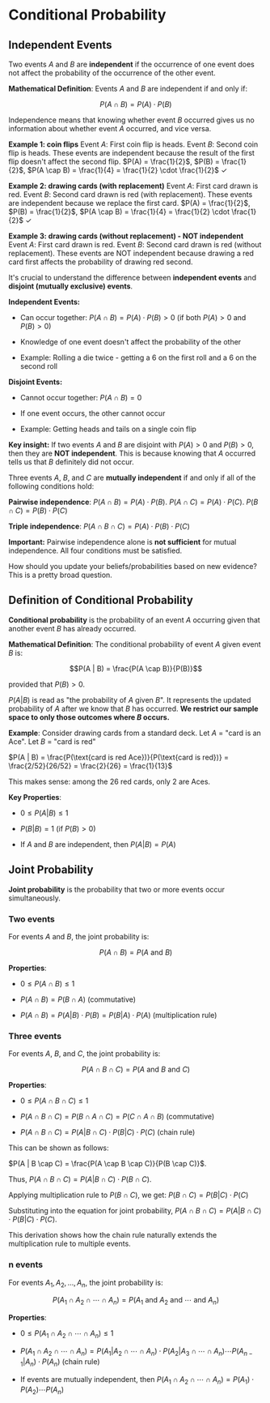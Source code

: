 # Conditional Probability
## Independent Events
Two events $A$ and $B$ are **independent** if the occurrence of one event does not affect the probability of the occurrence of the other event.

**Mathematical Definition**: Events $A$ and $B$ are independent if and only if:

$$P(A \cap B) = P(A) \cdot P(B)$$

Independence means that knowing whether event $B$ occurred gives us no information about whether event $A$ occurred, and vice versa.

**Example 1: coin flips** Event $A$: First coin flip is heads. Event $B$: Second coin flip is heads. These events are independent because the result of the first flip doesn't affect the second flip. $P(A) = \frac{1}{2}$, $P(B) = \frac{1}{2}$, $P(A \cap B) = \frac{1}{4} = \frac{1}{2} \cdot \frac{1}{2}$ ✓

**Example 2: drawing cards (with replacement)** Event $A$: First card drawn is red. Event $B$: Second card drawn is red (with replacement). These events are independent because we replace the first card. $P(A) = \frac{1}{2}$, $P(B) = \frac{1}{2}$, $P(A \cap B) = \frac{1}{4} = \frac{1}{2} \cdot \frac{1}{2}$ ✓

**Example 3: drawing cards (without replacement) - NOT independent** Event $A$: First card drawn is red. Event $B$: Second card drawn is red (without replacement). These events are NOT independent because drawing a red card first affects the probability of drawing red second.

It's crucial to understand the difference between **independent events** and **disjoint (mutually exclusive) events**.

**Independent Events:**

- Can occur together: $P(A \cap B) = P(A) \cdot P(B) > 0$ (if both $P(A) > 0$ and $P(B) > 0$)

- Knowledge of one event doesn't affect the probability of the other

- Example: Rolling a die twice - getting a 6 on the first roll and a 6 on the second roll

**Disjoint Events:**

- Cannot occur together: $P(A \cap B) = 0$

- If one event occurs, the other cannot occur

- Example: Getting heads and tails on a single coin flip

**Key insight:** If two events $A$ and $B$ are disjoint with $P(A) > 0$ and $P(B) > 0$, then they are **NOT independent**. This is because knowing that $A$ occurred tells us that $B$ definitely did not occur.

Three events $A$, $B$, and $C$ are **mutually independent** if and only if all of the following conditions hold:

**Pairwise independence**:
$P(A \cap B) = P(A) \cdot P(B)$. $P(A \cap C) = P(A) \cdot P(C)$. $P(B \cap C) = P(B) \cdot P(C)$

**Triple independence**: $P(A \cap B \cap C) = P(A) \cdot P(B) \cdot P(C)$

**Important:** Pairwise independence alone is **not sufficient** for mutual independence. All four conditions must be satisfied.

How should you update your beliefs/probabilities based on new evidence? This is a pretty broad question.

## Definition of Conditional Probability

**Conditional probability** is the probability of an event $A$ occurring given that another event $B$ has already occurred.

**Mathematical Definition**: The conditional probability of event $A$ given event $B$ is:

$$P(A | B) = \frac{P(A \cap B)}{P(B)}$$

provided that $P(B) > 0$.

$P(A | B)$ is read as "the probability of $A$ given $B$". It represents the updated probability of $A$ after we know that $B$ has occurred. **We restrict our sample space to only those outcomes where $B$ occurs.**

**Example**: Consider drawing cards from a standard deck. Let $A$ = "card is an Ace". Let $B$ = "card is red"

$P(A | B) = \frac{P(\text{card is red Ace})}{P(\text{card is red})} = \frac{2/52}{26/52} = \frac{2}{26} = \frac{1}{13}$

This makes sense: among the 26 red cards, only 2 are Aces.

**Key Properties**:

- $0 \leq P(A | B) \leq 1$

- $P(B | B) = 1$ (if $P(B) > 0$)

- If $A$ and $B$ are independent, then $P(A | B) = P(A)$

## Joint Probability

**Joint probability** is the probability that two or more events occur simultaneously.

### Two events

For events $A$ and $B$, the joint probability is:

$$P(A \cap B) = P(A \text{ and } B)$$

**Properties**:

- $0 \leq P(A \cap B) \leq 1$

- $P(A \cap B) = P(B \cap A)$ (commutative)

- $P(A \cap B) = P(A | B) \cdot P(B) = P(B | A) \cdot P(A)$ (multiplication rule)

### Three events

For events $A$, $B$, and $C$, the joint probability is:

$$P(A \cap B \cap C) = P(A \text{ and } B \text{ and } C)$$

**Properties**:

- $0 \leq P(A \cap B \cap C) \leq 1$

- $P(A \cap B \cap C) = P(B \cap A \cap C) = P(C \cap A \cap B)$ (commutative)

- $P(A \cap B \cap C) = P(A | B \cap C) \cdot P(B | C) \cdot P(C)$ (chain rule)

This can be shown as follows:

$P(A | B \cap C) = \frac{P(A \cap B \cap C)}{P(B \cap C)}$.

Thus, $P(A \cap B \cap C) = P(A | B \cap C) \cdot P(B \cap C)$.

Applying multiplication rule to $P(B \cap C)$, we get: $P(B \cap C) = P(B | C) \cdot P(C)$

Substituting into the equation for joint probability, $P(A \cap B \cap C) = P(A | B \cap C) \cdot P(B | C) \cdot P(C)$.

This derivation shows how the chain rule naturally extends the multiplication rule to multiple events.

### n events

For events $A_1, A_2, \ldots, A_n$, the joint probability is:

$$P(A_1 \cap A_2 \cap \cdots \cap A_n) = P(A_1 \text{ and } A_2 \text{ and } \cdots \text{ and } A_n)$$

**Properties**:

- $0 \leq P(A_1 \cap A_2 \cap \cdots \cap A_n) \leq 1$

- $P(A_1 \cap A_2 \cap \cdots \cap A_n) = P(A_1 | A_2 \cap \cdots \cap A_n) \cdot P(A_2 | A_3 \cap \cdots \cap A_n) \cdots P(A_{n-1} | A_n) \cdot P(A_n)$ (chain rule)

- If events are mutually independent, then $P(A_1 \cap A_2 \cap \cdots \cap A_n) = P(A_1) \cdot P(A_2) \cdots P(A_n)$